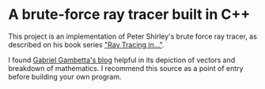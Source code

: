 # A brute-force ray tracer built in C++

This project is an implementation of Peter Shirley's brute force ray tracer, as described on his book series ["Ray Tracing in..."](https://raytracing.github.io/).

I found [Gabriel Gambetta's blog](https://www.gabrielgambetta.com/computer-graphics-from-scratch/02-basic-raytracing.html) helpful in its depiction of vectors and breakdown of mathematics. I recommend this source as a point of entry before building your own program.